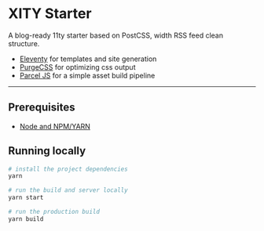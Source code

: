 # XITY Starter

A blog-ready 11ty starter based on PostCSS, width RSS feed clean structure.

- [Eleventy](https://11ty.dev) for templates and site generation
- [PurgeCSS](https://www.purgecss.com/) for optimizing css output
- [Parcel JS](https://parceljs.org) for a simple asset build pipeline

---

## Prerequisites

- [Node and NPM/YARN](https://nodejs.org/)

## Running locally

```bash
# install the project dependencies
yarn

# run the build and server locally
yarn start

# run the production build
yarn build
```
